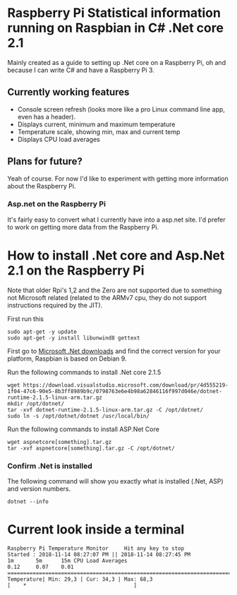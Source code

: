 

# Raspberry Pi Statistical information running on Raspbian in C# .Net core 2.1
Mainly created as a guide to setting up .Net core on a Raspberry Pi, oh and because I can write C# and have a Raspberry Pi 3.

## Currently working features

 - Console screen refresh (looks more like a pro Linux command line app, even has a header).
 - Displays current, minimum and maximum temperature
 - Temperature scale, showing min, max and current temp
 - Displays CPU load averages

## Plans for future?
Yeah of course. For now I'd like to experiment with getting more information about the Raspberry Pi.

### Asp.net on the Raspberry Pi
It's fairly easy to convert what I currently have into a asp.net site. I'd prefer to work on getting more data from the Raspberry Pi.


# How to install .Net core and Asp.Net 2.1 on the Raspberry Pi
Note that older Rpi's 1,2 and the Zero are not supported due to something not Microsoft related (related to the ARMv7 cpu, they do not support instructions required by the JIT).

First run this

    sudo apt-get -y update
    sudo apt-get -y install libunwind8 gettext

First go to [Microsoft .Net downloads](https://www.microsoft.com/net/download) and find the correct version for your platform, Raspbian is based on Debian 9.

Run the following commands to install .Net core 2.1.5

    wget https://download.visualstudio.microsoft.com/download/pr/4d555219-1f04-47c6-90e5-8b3ff8989b9c/0798763e6e4b98a62846116f997d046e/dotnet-runtime-2.1.5-linux-arm.tar.gz
    mkdir /opt/dotnet/
    tar -xvf dotnet-runtime-2.1.5-linux-arm.tar.gz -C /opt/dotnet/
    sudo ln -s /opt/dotnet/dotnet /usr/local/bin/

Run the following commands to install ASP.Net Core

    wget aspnetcore[something].tar.gz
    tar -xvf aspnetcore[something].tar.gz -C /opt/dotnet/

### Confirm .Net is installed

The following command will show you exactly what is installed (.Net, ASP) and version numbers.

    dotnet --info

# Current look inside a terminal

```
Raspberry Pi Temperature Monitor     Hit any key to stop
Started : 2018-11-14 08:27:07 PM || 2018-11-14 08:27:45 PM
1m       5m      15m CPU Load Averages
0.12     0.07    0.01
=============================================================================
Temperature| Min: 29,3 | Cur: 34,3 | Max: 68,3
[    *                                  ]
```
